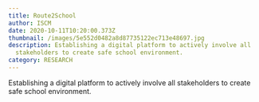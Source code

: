 ```yaml
---
title: Route2School
author: ISCM
date: 2020-10-11T10:20:00.373Z
thumbnail: /images/5e552d0482a8d87735122ec713e48697.jpg
description: Establishing a digital platform to actively involve all
  stakeholders to create safe school environment.
category: RESEARCH
---
```

Establishing a digital platform to actively involve all stakeholders to create safe school environment.